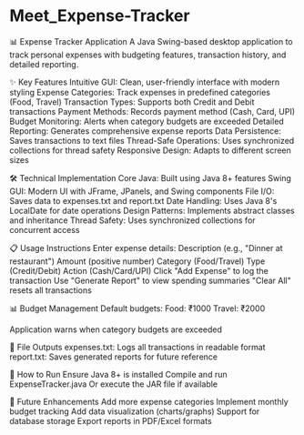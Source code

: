 # Meet_Expense-Tracker
📊 Expense Tracker Application
A Java Swing-based desktop application to track personal expenses with budgeting features, transaction history, and detailed reporting.

✨ Key Features
Intuitive GUI: Clean, user-friendly interface with modern styling
Expense Categories: Track expenses in predefined categories (Food, Travel)
Transaction Types: Supports both Credit and Debit transactions
Payment Methods: Records payment method (Cash, Card, UPI)
Budget Monitoring: Alerts when category budgets are exceeded
Detailed Reporting: Generates comprehensive expense reports
Data Persistence: Saves transactions to text files
Thread-Safe Operations: Uses synchronized collections for thread safety
Responsive Design: Adapts to different screen sizes

🛠️ Technical Implementation
Core Java: Built using Java 8+ features
Swing GUI: Modern UI with JFrame, JPanels, and Swing components
File I/O: Saves data to expenses.txt and report.txt
Date Handling: Uses Java 8's LocalDate for date operations
Design Patterns: Implements abstract classes and inheritance
Thread Safety: Uses synchronized collections for concurrent access

📋 Usage Instructions
Enter expense details:
Description (e.g., "Dinner at restaurant")
Amount (positive number)
Category (Food/Travel)
Type (Credit/Debit)
Action (Cash/Card/UPI)
Click "Add Expense" to log the transaction
Use "Generate Report" to view spending summaries
"Clear All" resets all transactions

📊 Budget Management
Default budgets:
Food: ₹1000
Travel: ₹2000

Application warns when category budgets are exceeded

📁 File Outputs
expenses.txt: Logs all transactions in readable format
report.txt: Saves generated reports for future reference

🚀 How to Run
Ensure Java 8+ is installed
Compile and run ExpenseTracker.java
Or execute the JAR file if available

📝 Future Enhancements
Add more expense categories
Implement monthly budget tracking
Add data visualization (charts/graphs)
Support for database storage
Export reports in PDF/Excel formats
